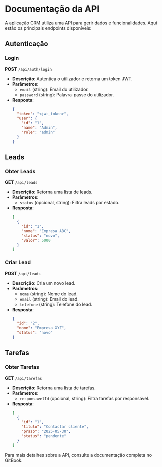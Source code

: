 # Documentação da API

A aplicação CRM utiliza uma API para gerir dados e funcionalidades. Aqui estão os principais endpoints disponíveis:

## Autenticação

### Login

**POST** `/api/auth/login`

- **Descrição**: Autentica o utilizador e retorna um token JWT.
- **Parâmetros**:
  - `email` (string): Email do utilizador.
  - `password` (string): Palavra-passe do utilizador.
- **Resposta**:
  ```json
  {
    "token": "<jwt_token>",
    "user": {
      "id": "1",
      "name": "Admin",
      "role": "admin"
    }
  }
  ```

## Leads

### Obter Leads

**GET** `/api/leads`

- **Descrição**: Retorna uma lista de leads.
- **Parâmetros**:
  - `status` (opcional, string): Filtra leads por estado.
- **Resposta**:
  ```json
  [
    {
      "id": "1",
      "nome": "Empresa ABC",
      "status": "novo",
      "valor": 5000
    }
  ]
  ```

### Criar Lead

**POST** `/api/leads`

- **Descrição**: Cria um novo lead.
- **Parâmetros**:
  - `nome` (string): Nome do lead.
  - `email` (string): Email do lead.
  - `telefone` (string): Telefone do lead.
- **Resposta**:
  ```json
  {
    "id": "2",
    "nome": "Empresa XYZ",
    "status": "novo"
  }
  ```

## Tarefas

### Obter Tarefas

**GET** `/api/tarefas`

- **Descrição**: Retorna uma lista de tarefas.
- **Parâmetros**:
  - `responsavelId` (opcional, string): Filtra tarefas por responsável.
- **Resposta**:
  ```json
  [
    {
      "id": "1",
      "titulo": "Contactar cliente",
      "prazo": "2025-05-30",
      "status": "pendente"
    }
  ]
  ```

Para mais detalhes sobre a API, consulte a documentação completa no GitBook.
